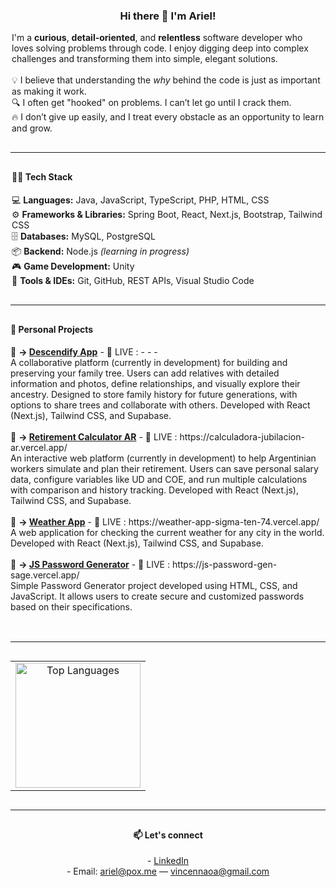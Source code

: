 <div align="center" style="max-width: 700px; margin: auto;">

  <h3>Hi there 👋 I'm Ariel!</h3>

  <p style="max-width: 500px; text-align: left; margin: auto;">
    I'm a <strong>curious</strong>, <strong>detail-oriented</strong>, and <strong>relentless</strong> software developer who loves solving problems through code. I enjoy digging deep into complex challenges and transforming them into simple, elegant solutions.<br><br>
    💡 I believe that understanding the <em>why</em> behind the code is just as important as making it work.<br>
    🔍 I often get "hooked" on problems. I can’t let go until I crack them.<br>
    🔥 I don’t give up easily, and I treat every obstacle as an opportunity to learn and grow.
  </p>

  <hr style="margin: 30px 0; width: 100%;" />

  <div style="max-width: 500px; margin: auto; text-align: left;" align="left">
  <h4>👨‍💻 Tech Stack</h4>
  <ul style="list-style: none; padding-left: 0;">
    <li>💻 <strong>Languages:</strong> Java, JavaScript, TypeScript, PHP, HTML, CSS</li>
    <li>⚙️ <strong>Frameworks & Libraries:</strong> Spring Boot, React, Next.js, Bootstrap, Tailwind CSS</li>
    <li>🗄️ <strong>Databases:</strong> MySQL, PostgreSQL</li>
    <li>📦 <strong>Backend:</strong> Node.js <em>(learning in progress)</em></li>
    <li>🎮 <strong>Game Development:</strong> Unity</li>
    <li>🧰 <strong>Tools & IDEs:</strong> Git, GitHub, REST APIs, Visual Studio Code</li>
  </ul>
</div>

  <hr style="margin: 30px 0; width: 100%; text-align: left;" align="left" />

  <h4 align="left">💼 Personal Projects</h4>

  <div style="max-width: 600px; margin: auto; text-align: left;" align="left">
    <ul style="list-style: none; padding-left: 0;">
      <li>
        🔗 <strong> -> <a href="https://github.com/arielvincennao/descendify-app" target="_blank">Descendify App</a></strong> - 🔴 LIVE : - - - <br>
        A collaborative platform (currently in development) for building and preserving your family tree. Users can add relatives with detailed information and photos, define relationships, and visually explore their ancestry. Designed to store family history for future generations, with options to share trees and collaborate with others.           Developed with React (Next.js), Tailwind CSS, and Supabase.
      </li>
      </li>
      <br>
      <li>
        🔗 <strong> -> <a href="https://github.com/arielvincennao/calculadora-jubilacion-ar" target="_blank">Retirement Calculator AR</a></strong> - 🔴 LIVE : https://calculadora-jubilacion-ar.vercel.app/<br>
        An interactive web platform (currently in development) to help Argentinian workers simulate and plan their retirement. Users can save personal salary data, configure variables like UD and COE, and run multiple calculations with comparison and history tracking. Developed with React (Next.js), Tailwind CSS, and Supabase.
      </li>
      <br>
      <li>
        🔗 <strong> -> <a href="https://github.com/arielvincennao/weather-app" target="_blank">Weather App</a></strong> - 🔴 LIVE : https://weather-app-sigma-ten-74.vercel.app/<br>
        A web application for checking the current weather for any city in the world. Developed with React (Next.js), Tailwind CSS, and Supabase.
      </li>
      <br>
      <li>
        🔗 <strong> -> <a href="https://github.com/arielvincennao/js-password-gen" target="_blank">JS Password Generator</a></strong> - 🔴 LIVE : https://js-password-gen-sage.vercel.app/<br>
        Simple Password Generator project developed using HTML, CSS, and JavaScript. It allows users to create secure and customized passwords based on their specifications.
      </li>
      <br>
    </ul>
  </div>

  <hr style="margin: 30px 0; width: 100%;" />

  <table border="0" align="center" style="max-width: 600px; width: 100%; border-collapse: collapse; border: none;">
    <tr>
      <td style="border: none; text-align: center;">
        <img 
          src="https://github-readme-stats.vercel.app/api/top-langs/?username=arielvincennao&theme=tokyonight&show_icons=true&hide_border=true&layout=compact" 
          height="200" 
          alt="Top Languages" 
          style="border: 0;" />
      </td>
    </tr>
  </table>

  <hr style="margin: 30px 0; width: 100%;" />

  <h4>📫 Let's connect</h4>
  <p>
    - <a href="https://www.linkedin.com/in/ariel-vincennao/" target="_blank" rel="noopener noreferrer">LinkedIn</a><br>
    - Email: <a href="mailto:ariel@pox.me">ariel@pox.me</a> — <a href="mailto:vincennaoa@gmail.com">vincennaoa@gmail.com</a>
  </p>

</div>
